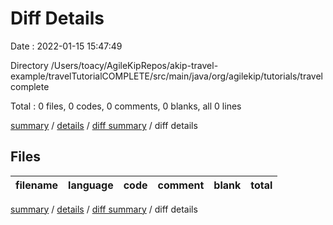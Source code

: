 # Diff Details

Date : 2022-01-15 15:47:49

Directory /Users/toacy/AgileKipRepos/akip-travel-example/travelTutorialCOMPLETE/src/main/java/org/agilekip/tutorials/travelcomplete

Total : 0 files,  0 codes, 0 comments, 0 blanks, all 0 lines

[summary](results.md) / [details](details.md) / [diff summary](diff.md) / diff details

## Files
| filename | language | code | comment | blank | total |
| :--- | :--- | ---: | ---: | ---: | ---: |

[summary](results.md) / [details](details.md) / [diff summary](diff.md) / diff details